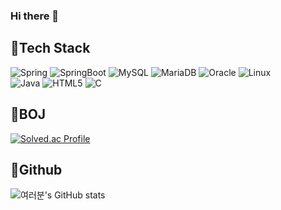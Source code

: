 


<!--**yunji118/yunji118** is a ✨ _special_ ✨ repository because its `README.md` (this file) appears on your GitHub profile.-->

### Hi there 👋

<!--Here are some ideas to get you started:

- 🔭 I’m currently working on ...
- 🌱 I’m currently learning ... ![Spring](https://img.shields.io/badge/spring-로고색?style=flat-square&logo=spring&logoColor=white)
- 👯 I’m looking to collaborate on ...
- 🤔 I’m looking for help with ...
- 💬 Ask me about ...
- 📫 How to reach me: ...
- 😄 Pronouns: ...
- ⚡ Fun fact: ...-->

<h2>💪Tech Stack </h2>

![Spring](https://img.shields.io/badge/Spring-6DB33F?style=flat-square&logo=spring&logoColor=white)
![SpringBoot](https://img.shields.io/badge/SpringBoot-6DB33F?style=flat-square&logo=springboot&logoColor=white)
![MySQL](https://img.shields.io/badge/MySQL-4479A1?style=flat-square&logo=MySQL&logoColor=white)
![MariaDB](https://img.shields.io/badge/MariaDB-003545?style=flat-square&logo=MariaDB&logoColor=white)
![Oracle](https://img.shields.io/badge/Oracle-F80000?style=flat-square&logo=Oracle&logoColor=#F80000)
![Linux](https://img.shields.io/badge/Linux-FCC624?style=flat-square&logo=Linux&logoColor=white)
<br>
![Java](https://img.shields.io/badge/Java-007396?style=flat-square&logo=Java&logoColor=#007396)
![HTML5](https://img.shields.io/badge/HTML5-E34F26?style=flat-square&logo=HTML5&logoColor=white)
![C](https://img.shields.io/badge/C-A8B9CC?style=flat-square&logo=C&logoColor=white)

<h2>👊BOJ </h2>

[![Solved.ac Profile](http://mazassumnida.wtf/api/generate_badge?boj=yunji118)](https://solved.ac/yunji118)


<h2>🤟Github </h2>

![여러분's GitHub stats](https://github-readme-stats.vercel.app/api?username=yunji118&show_icons=true&theme=radical)

